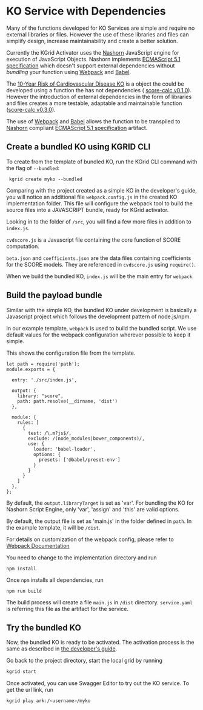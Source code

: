 # KO Service with Dependencies

Many of the functions developed for KO Services are simple and require no external libraries or files.  However the use of these libraries and files can simplify design, increase maintainability and create a better solution.  

Currently the KGrid Activator uses the [Nashorn](https://openjdk.java.net/projects/nashorn/) JavaScript engine for execution of JavaScript Objects. Nashorn implements [ECMAScript 5.1 specification](https://www.ecma-international.org/ecma-262/5.1/) which doesn't support external dependencies without _bundling_ your function using [Webpack](https://webpack.js.org/) and [Babel](https://babeljs.io/).

The [10-Year Risk of Cardiovascular Disease KO](https://github.com/kgrid-objects/example-collection/tree/master/collection/score-calc) is a object the could be developed using a function the has not dependencies ( [score-calc v0.1.0](https://github.com/kgrid-objects/example-collection/tree/master/collection/score-calc/v0.1.0)).  However the introduction of external dependencies in the form of libraries and files creates a more testable, adaptable and maintainable function ([score-calc v0.3.0](https://github.com/kgrid-objects/example-collection/tree/master/collection/score-calc/v0.3.0)).  

The use of [Webpack](https://webpack.js.org/) and [Babel](https://babeljs.io/) allows the function to be transpiled to [Nashorn](https://openjdk.java.net/projects/nashorn/) compliant [ECMAScript 5.1 specification](https://www.ecma-international.org/ecma-262/5.1/) artifact.


## Create a bundled KO using KGRID CLI

To create from the template of bundled KO, run the KGrid CLI command with the flag of `--bundled`:

```
 kgrid create myko --bundled
```

Comparing with the project created as a simple KO in the developer's guide, you will notice an additional file `webpack.config.js` in the created KO implementation folder. This file will configure the webpack tool to build the source files into a JAVASCRIPT bundle, ready for KGrid activator.

Looking in to the folder of `/src`, you will find a few more files in addition to `index.js`.

`cvdscore.js` is a Javascript file containing the core function of SCORE computation.

`beta.json` and `coefficients.json` are the data files containing coefficients for the SCORE models. They are referenced in `cvdscore.js` using `require()`.

When we build the bundled KO, `index.js` will be the main entry for `webpack`.


## Build the payload bundle

Similar with the simple KO, the bundled KO under development is basically a Javascript project which follows the development pattern of node.js/npm.

In our example template, `webpack` is used to build the bundled script. We use default values for the webpack configuration wherever possible to keep it simple.

This shows the configuration file from the template.

```
let path = require('path');
module.exports = {

  entry: './src/index.js',

  output: {
    library: "score",
    path: path.resolve(__dirname, 'dist')
  },

  module: {
    rules: [
      {
        test: /\.m?js$/,
        exclude: /(node_modules|bower_components)/,
        use: {
          loader: 'babel-loader',
          options: {
            presets: ['@babel/preset-env']
          }
        }
      }
    ]
  },
};
```

By default, the `output.libraryTarget` is set as 'var'. For bundling the KO for Nashorn Script Engine, only 'var', 'assign' and 'this' are valid options.

By default, the output file is set as 'main.js' in the folder defined in `path`. In the example template, it will be `/dist`.

For details on customization of the webpack config, please refer to [Webpack Documentation](https://webpack.js.org/configuration/)

You need to change to the implementation directory and run
```
npm install
```

Once `npm` installs all dependencies, run

```
npm run build
```

The build process will create a file `main.js` in `/dist` directory. `service.yaml` is referring this file as the artifact for the service.


## Try the bundled KO

Now, the bundled KO is ready to be activated. The activation process is the same as described in [the developer's guide](../developer/#start-a-local-grid).

Go back to the project directory, start the local grid by running

```sh
kgrid start
```

Once activated, you can use Swagger Editor to try out the KO service. To get the url link, run

```sh
kgrid play ark:/<username>/myko
```
